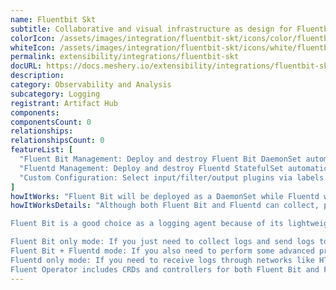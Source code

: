 ```yaml
---
name: Fluentbit Skt
subtitle: Collaborative and visual infrastructure as design for Fluentbit Skt
colorIcon: /assets/images/integration/fluentbit-skt/icons/color/fluentbit-skt-color.svg
whiteIcon: /assets/images/integration/fluentbit-skt/icons/white/fluentbit-skt-white.svg
permalink: extensibility/integrations/fluentbit-skt
docURL: https://docs.meshery.io/extensibility/integrations/fluentbit-skt
description: 
category: Observability and Analysis
subcategory: Logging
registrant: Artifact Hub
components: 
componentsCount: 0
relationships: 
relationshipsCount: 0
featureList: [
  "Fluent Bit Management: Deploy and destroy Fluent Bit DaemonSet automatically.",
  "Fluentd Management: Deploy and destroy Fluentd StatefulSet automatically.",
  "Custom Configuration: Select input/filter/output plugins via labels."
]
howItWorks: "Fluent Bit will be deployed as a DaemonSet while Fluentd will be deployed as a StatefulSet. "
howItWorksDetails: "Although both Fluent Bit and Fluentd can collect, process(parse and filter) and then forward log to the final destinations, still they have strengths in different aspects.

Fluent Bit is a good choice as a logging agent because of its lightweight and efficiency, while Fluentd is more powerful to perform advanced processing on logs because of its rich plugins.

Fluent Bit only mode: If you just need to collect logs and send logs to the final destinations, all you need is Fluent Bit.
Fluent Bit + Fluentd mode: If you also need to perform some advanced processing on the logs collected or send to more sinks, then you also need Fluentd.
Fluentd only mode: If you need to receive logs through networks like HTTP or Syslog and then process and send the log to the final sinks, you only need Fluentd.
Fluent Operator includes CRDs and controllers for both Fluent Bit and Fluentd which allows you to config your log processing pipelines in the 3 modes mentioned above as you wish."
---
```

